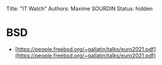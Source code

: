 Title: "IT Watch"
Authors: Maxime SOURDIN
Status: hidden

# BSD

- [https://people.freebsd.org/~gallatin/talks/euro2021.pdf](https://people.freebsd.org/~gallatin/talks/euro2021.pdf)